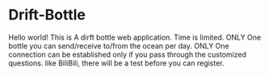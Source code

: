 # Drift-Bottle
Hello world! This is A dirft bottle web application. 
Time is limited. 
ONLY One bottle you can send/receive to/from the ocean per day.
ONLY One connection can be established only if you pass through the customized questions.
like BiliBili, there will be a test before you can register.
